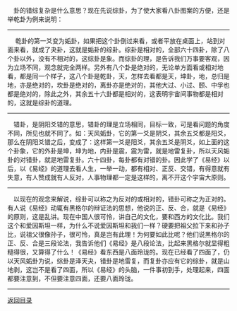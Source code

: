 &emsp;卦的错综复杂是什么意思？现在先说综卦，为了使大家看八卦图案的方便，还是举乾卦为例来说明：
___
&emsp; 乾卦的第一爻变为姤卦，如果把这个卦倒过来看，或者平放在桌面上，站到对面来看，就成了夬卦，这就是姤卦的综卦。综卦是相对的，全部六十四卦，除了八个卦以外，没有不相对的，这综卦是象。而综卦的理，是告诉我们万事要客观，因为立场不同，观念就完全两样。另外有八个卦是绝对的，无论单方面看或相对地看，都是同一个样子，这八个卦是乾卦，天，怎样去看都是天，坤卦，地，总归是地，亦是绝对的，坎卦是绝对的，离卦亦是绝对的，其他大过、小过、颐、中孚也都是绝对的，除此之外，其余五十六卦都是相对的，这表明宇宙间事物都是相对的，这就是综卦的道理。
___
&emsp;错卦，是阴阳爻错的意思，错卦的理是立场相同，目标一致，可是看问题的角度不同，所见也就不同了。如：天风姤卦，它的第一爻是阴爻，其余五爻都是阳爻，那么在阴阳爻错之后，变成了：这样第一爻是阳爻，其余五爻是阴爻，如上面的这个卦象，它的外卦是坤，坤为地，内卦是震，震为雷，就是地雷复卦，所以天风姤卦的对错卦，就是地雷复卦。六十四卦，每卦都有对错的卦。因此学了《易经》以后，以《易经》的道理去看人生，一举一动，都有相对、正反、交错，有得意就有失意，有人赞成就有人反对，人事物理都一定是这样的，离不开这个宇宙大原则。
___
&emsp;以现在的观念来解说，综卦可以称之为反对的或相对的，错卦可称之为正对的。有人说《易经》动辄有黑格尔的辩证法的思想，他说的正、反、合，就是《易经》的原则，这是乱讲。现在中国人很可怜，讲自己的文化，要和西方的文化比。我们这个和爱因斯坦一样，为什么不说爱因斯坦和我们一样？硬要把祖父拉下来和孙子比，说祖父很像孙子，很可怜，真是岂有此理！为何要如此比呢？他们说黑格尔的正、反、合是三段论法，我告诉他们《易经》是八段论法，比起来黑格尔就显得粗糙得很，又算得了什么！《易经》看东西是八面玲珑的。现在已经看了四面了，仍以天风姤卦为说，综卦是泽天夬，错卦是地雷复，而复卦亦应有它的综卦，就是山地剥，这岂不是看了四面，所以《易经》的头脑，一件事初到手，处理起来，四面都要注意到，不但要注意四面，还要八面玲珑。
___
[返回目录](../../master/README.md#目录)